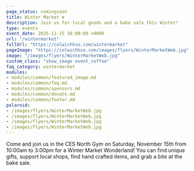 ```yaml
---
page_status: comingsoon
title: Winter Market ❄️ 
description: Join us for local goods and a bake sale this Winter!
type: events
event_date: 2025-11-15 10:00:00 +0000
url: "/wintermarket"
fullUrl: "https://colwichhso.com/wintermarket"
pageImage: "https://colwichhso.com/images/flyers/WinterMarketWeb.jpg"
image: "/images/flyers/WinterMarketWeb.jpg"
custom_class: "show_image event_coffee"
faq_category: wintermarket
modules:
- modules/common/featured_image.md
- modules/common/faq.md
- modules/common/sponsors.md
- modules/common/donate.md
- modules/common/footer.md
polaroid: 
- /images/flyers/WinterMarketWeb.jpg
- /images/flyers/WinterMarketWeb.jpg
- /images/flyers/WinterMarketWeb.jpg
- /images/flyers/WinterMarketWeb.jpg
---
```

Come and join us in the CES North Gym on Saturday, November 15th from 10:00am to 3:00pm for a Winter Market Wonderland! You can find unique gifts, support local shops, find hand crafted items, and grab a bite at the bake sale.
